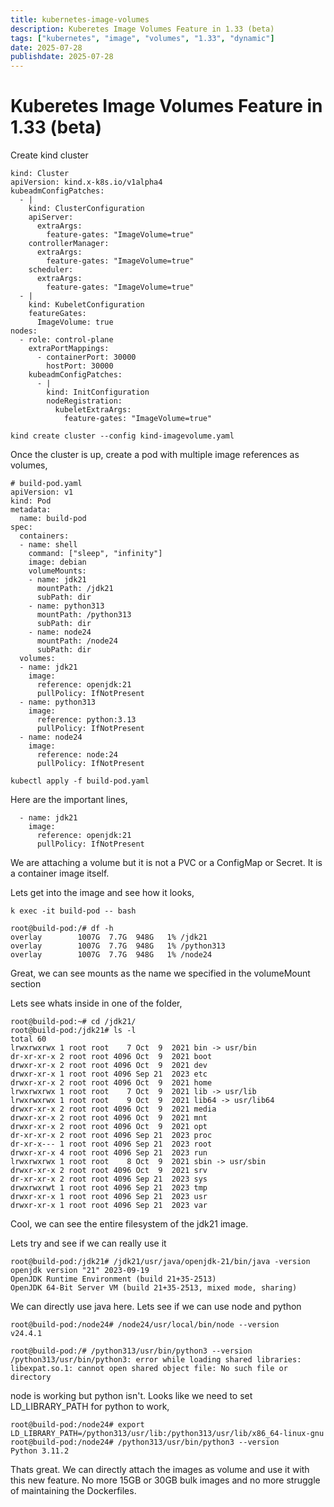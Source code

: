 ```yaml
---
title: kubernetes-image-volumes
description: Kuberetes Image Volumes Feature in 1.33 (beta)
tags: ["kubernetes", "image", "volumes", "1.33", "dynamic"]
date: 2025-07-28
publishdate: 2025-07-28
---
```


# Kuberetes Image Volumes Feature in 1.33 (beta)

Create kind cluster
```
kind: Cluster
apiVersion: kind.x-k8s.io/v1alpha4
kubeadmConfigPatches:
  - |
    kind: ClusterConfiguration
    apiServer:
      extraArgs:
        feature-gates: "ImageVolume=true"
    controllerManager:
      extraArgs:
        feature-gates: "ImageVolume=true"
    scheduler:
      extraArgs:
        feature-gates: "ImageVolume=true"
  - |
    kind: KubeletConfiguration
    featureGates:
      ImageVolume: true
nodes:
  - role: control-plane
    extraPortMappings:
      - containerPort: 30000
        hostPort: 30000
    kubeadmConfigPatches:
      - |
        kind: InitConfiguration
        nodeRegistration:
          kubeletExtraArgs:
            feature-gates: "ImageVolume=true"
```

```
kind create cluster --config kind-imagevolume.yaml
```

Once the cluster is up, create a pod with multiple image references as volumes,
```
# build-pod.yaml
apiVersion: v1
kind: Pod
metadata:
  name: build-pod
spec:
  containers:
  - name: shell
    command: ["sleep", "infinity"]
    image: debian
    volumeMounts:
    - name: jdk21
      mountPath: /jdk21
      subPath: dir
    - name: python313
      mountPath: /python313
      subPath: dir
    - name: node24
      mountPath: /node24
      subPath: dir
  volumes:
  - name: jdk21
    image:
      reference: openjdk:21
      pullPolicy: IfNotPresent
  - name: python313
    image:
      reference: python:3.13
      pullPolicy: IfNotPresent
  - name: node24
    image:
      reference: node:24
      pullPolicy: IfNotPresent
```

```
kubectl apply -f build-pod.yaml
```

Here are the important lines,
```
  - name: jdk21
    image:
      reference: openjdk:21
      pullPolicy: IfNotPresent
```

We are attaching a volume but it is not a PVC or a ConfigMap or Secret. It is a container image itself.

Lets get into the image and see how it looks,
```
k exec -it build-pod -- bash
```

```
root@build-pod:/# df -h
overlay        1007G  7.7G  948G   1% /jdk21
overlay        1007G  7.7G  948G   1% /python313
overlay        1007G  7.7G  948G   1% /node24
```
Great, we can see mounts as the name we specified in the volumeMount section

Lets see whats inside in one of the folder,
```
root@build-pod:~# cd /jdk21/
root@build-pod:/jdk21# ls -l
total 60
lrwxrwxrwx 1 root root    7 Oct  9  2021 bin -> usr/bin
dr-xr-xr-x 2 root root 4096 Oct  9  2021 boot
drwxr-xr-x 2 root root 4096 Oct  9  2021 dev
drwxr-xr-x 1 root root 4096 Sep 21  2023 etc
drwxr-xr-x 2 root root 4096 Oct  9  2021 home
lrwxrwxrwx 1 root root    7 Oct  9  2021 lib -> usr/lib
lrwxrwxrwx 1 root root    9 Oct  9  2021 lib64 -> usr/lib64
drwxr-xr-x 2 root root 4096 Oct  9  2021 media
drwxr-xr-x 2 root root 4096 Oct  9  2021 mnt
drwxr-xr-x 2 root root 4096 Oct  9  2021 opt
dr-xr-xr-x 2 root root 4096 Sep 21  2023 proc
dr-xr-x--- 1 root root 4096 Sep 21  2023 root
drwxr-xr-x 4 root root 4096 Sep 21  2023 run
lrwxrwxrwx 1 root root    8 Oct  9  2021 sbin -> usr/sbin
drwxr-xr-x 2 root root 4096 Oct  9  2021 srv
dr-xr-xr-x 2 root root 4096 Sep 21  2023 sys
drwxrwxrwt 1 root root 4096 Sep 21  2023 tmp
drwxr-xr-x 1 root root 4096 Sep 21  2023 usr
drwxr-xr-x 1 root root 4096 Sep 21  2023 var
```
Cool, we can see the entire filesystem of the jdk21 image.

Lets try and see if we can really use it
```
root@build-pod:/jdk21# /jdk21/usr/java/openjdk-21/bin/java -version
openjdk version "21" 2023-09-19
OpenJDK Runtime Environment (build 21+35-2513)
OpenJDK 64-Bit Server VM (build 21+35-2513, mixed mode, sharing)
```
We can directly use java here. Lets see if we can use node and python

```
root@build-pod:/node24# /node24/usr/local/bin/node --version
v24.4.1

root@build-pod:/# /python313/usr/bin/python3 --version
/python313/usr/bin/python3: error while loading shared libraries: libexpat.so.1: cannot open shared object file: No such file or directory
```

node is working but python isn't. Looks like we need to set LD_LIBRARY_PATH for python to work,
```
root@build-pod:/node24# export LD_LIBRARY_PATH=/python313/usr/lib:/python313/usr/lib/x86_64-linux-gnu
root@build-pod:/node24# /python313/usr/bin/python3 --version
Python 3.11.2
```

Thats great. We can directly attach the images as volume and use it with this new feature.
No more 15GB or 30GB bulk images and no more struggle of maintaining the Dockerfiles.
